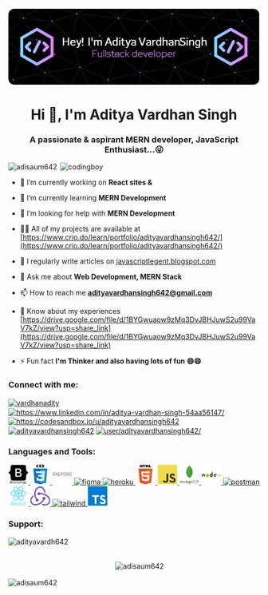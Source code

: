 ![Header](./github-header-image.png)
<h1 align="center">Hi 👋, I'm Aditya Vardhan Singh</h1>
<h3 align="center">A passionate & aspirant MERN developer, JavaScript Enthusiast...😜</h3>
<img align="right" alt="codingboy" width="400" src="https://camo.githubusercontent.com/5ddf73ad3a205111cf8c686f687fc216c2946a75005718c8da5b837ad9de78c9/68747470733a2f2f7468756d62732e6766796361742e636f6d2f4576696c4e657874446576696c666973682d736d616c6c2e676966"
<p align="left"> <img src="https://komarev.com/ghpvc/?username=adisaum642&label=Profile%20views&color=0e75b6&style=flat" alt="adisaum642" /> </p>

- 🔭 I’m currently working on **React sites &**

- 🌱 I’m currently learning **MERN Development**

- 🤝 I’m looking for help with **MERN Development**

- 👨‍💻 All of my projects are available at [https://www.crio.do/learn/portfolio/adityavardhansingh642/](https://www.crio.do/learn/portfolio/adityavardhansingh642/)

- 📝 I regularly write articles on [javascriptlegent.blogspot.com](javascriptlegent.blogspot.com)

- 💬 Ask me about **Web Development, MERN Stack**

- 📫 How to reach me **adityavardhansingh642@gmail.com**

- 📄 Know about my experiences [https://drive.google.com/file/d/1BYGwuaow9zMq3DvJBHJuwS2u99VaV7kZ/view?usp=share_link](https://drive.google.com/file/d/1BYGwuaow9zMq3DvJBHJuwS2u99VaV7kZ/view?usp=share_link)

- ⚡ Fun fact **I'm Thinker and also having lots of fun 😄😄**

<h3 align="left">Connect with me:</h3>
<p align="left">
<a href="https://twitter.com/vardhanadity" target="blank"><img align="center" src="https://raw.githubusercontent.com/rahuldkjain/github-profile-readme-generator/master/src/images/icons/Social/twitter.svg" alt="vardhanadity" height="30" width="40" /></a>
<a href="https://linkedin.com/in/https://www.linkedin.com/in/aditya-vardhan-singh-54aa56147/" target="blank"><img align="center" src="https://raw.githubusercontent.com/rahuldkjain/github-profile-readme-generator/master/src/images/icons/Social/linked-in-alt.svg" alt="https://www.linkedin.com/in/aditya-vardhan-singh-54aa56147/" height="30" width="40" /></a>
<a href="https://codesandbox.com/adityavardhansingh642" target="blank"><img align="center" src="https://raw.githubusercontent.com/rahuldkjain/github-profile-readme-generator/master/src/images/icons/Social/codesandbox.svg" alt="https://codesandbox.io/u/adityavardhansingh642" height="30" width="40" /></a>
<a href="https://www.leetcode.com/adityavardhansingh642" target="blank"><img align="center" src="https://raw.githubusercontent.com/rahuldkjain/github-profile-readme-generator/master/src/images/icons/Social/leet-code.svg" alt="adityavardhansingh642" height="30" width="40" /></a>
<a href="https://auth.geeksforgeeks.org/user/user/adityavardhansingh642/" target="blank"><img align="center" src="https://raw.githubusercontent.com/rahuldkjain/github-profile-readme-generator/master/src/images/icons/Social/geeks-for-geeks.svg" alt="user/adityavardhansingh642/" height="30" width="40" /></a>
</p>

<h3 align="left">Languages and Tools:</h3>
<p align="left"> <a href="https://getbootstrap.com" target="_blank" rel="noreferrer"> <img src="https://raw.githubusercontent.com/devicons/devicon/master/icons/bootstrap/bootstrap-plain-wordmark.svg" alt="bootstrap" width="40" height="40"/> </a> <a href="https://www.w3schools.com/css/" target="_blank" rel="noreferrer"> <img src="https://raw.githubusercontent.com/devicons/devicon/master/icons/css3/css3-original-wordmark.svg" alt="css3" width="40" height="40"/> </a> <a href="https://expressjs.com" target="_blank" rel="noreferrer"> <img src="https://raw.githubusercontent.com/devicons/devicon/master/icons/express/express-original-wordmark.svg" alt="express" width="40" height="40"/> </a> <a href="https://www.figma.com/" target="_blank" rel="noreferrer"> <img src="https://www.vectorlogo.zone/logos/figma/figma-icon.svg" alt="figma" width="40" height="40"/> </a> <a href="https://heroku.com" target="_blank" rel="noreferrer"> <img src="https://www.vectorlogo.zone/logos/heroku/heroku-icon.svg" alt="heroku" width="40" height="40"/> </a> <a href="https://www.w3.org/html/" target="_blank" rel="noreferrer"> <img src="https://raw.githubusercontent.com/devicons/devicon/master/icons/html5/html5-original-wordmark.svg" alt="html5" width="40" height="40"/> </a> <a href="https://developer.mozilla.org/en-US/docs/Web/JavaScript" target="_blank" rel="noreferrer"> <img src="https://raw.githubusercontent.com/devicons/devicon/master/icons/javascript/javascript-original.svg" alt="javascript" width="40" height="40"/> </a> <a href="https://www.mongodb.com/" target="_blank" rel="noreferrer"> <img src="https://raw.githubusercontent.com/devicons/devicon/master/icons/mongodb/mongodb-original-wordmark.svg" alt="mongodb" width="40" height="40"/> </a> <a href="https://nodejs.org" target="_blank" rel="noreferrer"> <img src="https://raw.githubusercontent.com/devicons/devicon/master/icons/nodejs/nodejs-original-wordmark.svg" alt="nodejs" width="40" height="40"/> </a> <a href="https://postman.com" target="_blank" rel="noreferrer"> <img src="https://www.vectorlogo.zone/logos/getpostman/getpostman-icon.svg" alt="postman" width="40" height="40"/> </a> <a href="https://reactjs.org/" target="_blank" rel="noreferrer"> <img src="https://raw.githubusercontent.com/devicons/devicon/master/icons/react/react-original-wordmark.svg" alt="react" width="40" height="40"/> </a> <a href="https://redux.js.org" target="_blank" rel="noreferrer"> <img src="https://raw.githubusercontent.com/devicons/devicon/master/icons/redux/redux-original.svg" alt="redux" width="40" height="40"/> </a> <a href="https://tailwindcss.com/" target="_blank" rel="noreferrer"> <img src="https://www.vectorlogo.zone/logos/tailwindcss/tailwindcss-icon.svg" alt="tailwind" width="40" height="40"/> </a> <a href="https://www.typescriptlang.org/" target="_blank" rel="noreferrer"> <img src="https://raw.githubusercontent.com/devicons/devicon/master/icons/typescript/typescript-original.svg" alt="typescript" width="40" height="40"/> </a> </p>

<h3 align="left">Support:</h3>
<p><a href="https://www.buymeacoffee.com/adityavardh642"> <img align="left" src="https://cdn.buymeacoffee.com/buttons/v2/default-yellow.png" height="50" width="210" alt="adityavardh642" /></a></p><br><br>

<p>&nbsp;<img align="center" src="https://github-readme-stats.vercel.app/api?username=adisaum642&show_icons=true&locale=en" alt="adisaum642" /></p>

<p><img align="center" src="https://github-readme-streak-stats.herokuapp.com/?user=adisaum642&" alt="adisaum642" /></p>
